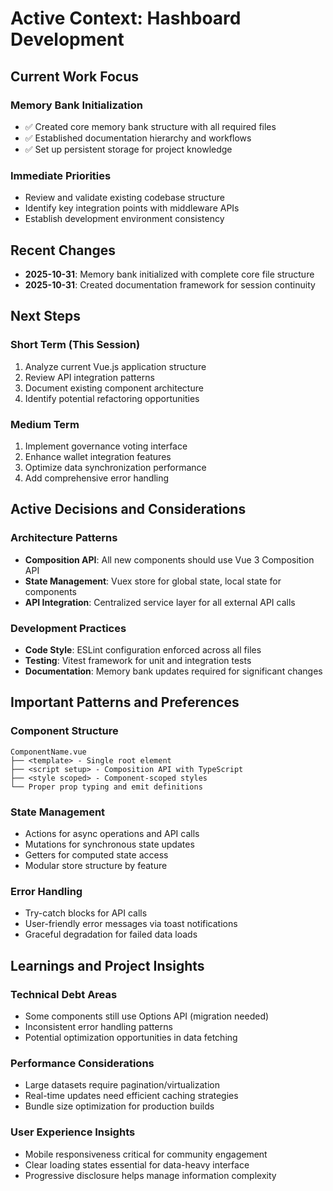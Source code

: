 # Active Context: Hashboard Development

## Current Work Focus

### Memory Bank Initialization
- ✅ Created core memory bank structure with all required files
- ✅ Established documentation hierarchy and workflows
- ✅ Set up persistent storage for project knowledge

### Immediate Priorities
- Review and validate existing codebase structure
- Identify key integration points with middleware APIs
- Establish development environment consistency

## Recent Changes
- **2025-10-31**: Memory bank initialized with complete core file structure
- **2025-10-31**: Created documentation framework for session continuity

## Next Steps

### Short Term (This Session)
1. Analyze current Vue.js application structure
2. Review API integration patterns
3. Document existing component architecture
4. Identify potential refactoring opportunities

### Medium Term
1. Implement governance voting interface
2. Enhance wallet integration features
3. Optimize data synchronization performance
4. Add comprehensive error handling

## Active Decisions and Considerations

### Architecture Patterns
- **Composition API**: All new components should use Vue 3 Composition API
- **State Management**: Vuex store for global state, local state for components
- **API Integration**: Centralized service layer for all external API calls

### Development Practices
- **Code Style**: ESLint configuration enforced across all files
- **Testing**: Vitest framework for unit and integration tests
- **Documentation**: Memory bank updates required for significant changes

## Important Patterns and Preferences

### Component Structure
```
ComponentName.vue
├── <template> - Single root element
├── <script setup> - Composition API with TypeScript
├── <style scoped> - Component-scoped styles
└── Proper prop typing and emit definitions
```

### State Management
- Actions for async operations and API calls
- Mutations for synchronous state updates
- Getters for computed state access
- Modular store structure by feature

### Error Handling
- Try-catch blocks for API calls
- User-friendly error messages via toast notifications
- Graceful degradation for failed data loads

## Learnings and Project Insights

### Technical Debt Areas
- Some components still use Options API (migration needed)
- Inconsistent error handling patterns
- Potential optimization opportunities in data fetching

### Performance Considerations
- Large datasets require pagination/virtualization
- Real-time updates need efficient caching strategies
- Bundle size optimization for production builds

### User Experience Insights
- Mobile responsiveness critical for community engagement
- Clear loading states essential for data-heavy interface
- Progressive disclosure helps manage information complexity
